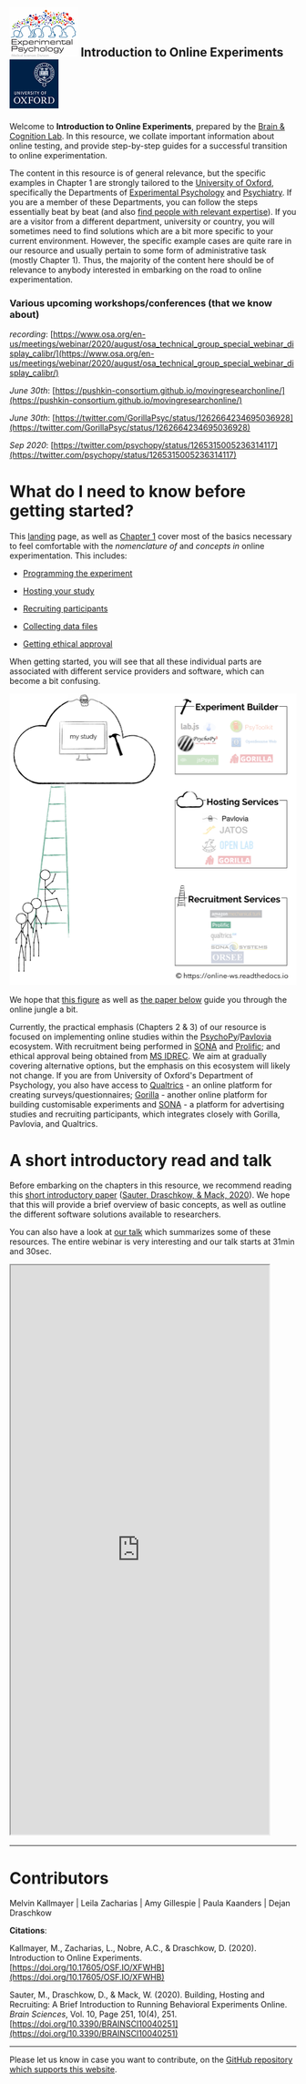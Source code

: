 ![logo](./img/ep_logo.png) Introduction to Online Experiments  ![logo](./img/uniOx_logo.png)
--------

Welcome to **Introduction to Online Experiments**, prepared by the [Brain & Cognition Lab](http://www.brainandcognition.org/). In this resource, we collate important information about online testing, and provide step-by-step guides for a successful transition to online experimentation.

The content in this resource is of general relevance, but the specific examples in Chapter 1 are strongly tailored to the [University of Oxford](http://www.ox.ac.uk/), specifically the Departments of [Experimental Psychology](https://www.psy.ox.ac.uk/) and [Psychiatry](https://www.psych.ox.ac.uk/). If you are a member of these Departments, you can follow the steps essentially beat by beat (and also [find people with relevant expertise](https://unioxfordnexus.sharepoint.com/:f:/s/ClinicalNeurosciences-OHBAOnlineExperiments/En4FGfw7n-xCmPNXx1L4h_gB7iz3jwwcjRBXecBAlnTdaQ?e=vKTHW7)). If you are a visitor from a different department, university or country, you will sometimes need to find solutions which are a bit more specific to your current environment. However, the specific example cases are quite rare in our resource and usually pertain to some form of administrative task (mostly Chapter 1). Thus, the majority of the content here should be of relevance to anybody interested in embarking on the road to online experimentation.

### Various upcoming workshops/conferences (that we know about)
*recording*: [https://www.osa.org/en-us/meetings/webinar/2020/august/osa_technical_group_special_webinar_display_calibr/](https://www.osa.org/en-us/meetings/webinar/2020/august/osa_technical_group_special_webinar_display_calibr/)

*June 30th*: [https://pushkin-consortium.github.io/movingresearchonline/](https://pushkin-consortium.github.io/movingresearchonline/)

*June 30th*: [https://twitter.com/GorillaPsyc/status/1262664234695036928](https://twitter.com/GorillaPsyc/status/1262664234695036928)

*Sep 2020*: [https://twitter.com/psychopy/status/1265315005236314117](https://twitter.com/psychopy/status/1265315005236314117)

# What do I need to know before getting started?
This [landing](https://online-ws.readthedocs.io/en/latest/) page, as well as [Chapter 1](https://online-ws.readthedocs.io/en/latest/Ch_1_GettingStarted/) cover most of the basics necessary to feel comfortable with the *nomenclature of* and *concepts in* online experimentation. This includes:

* [Programming the experiment](https://online-ws.readthedocs.io/en/latest/Ch_1_GettingStarted/#12-programming-the-experiment)

* [Hosting your study](https://online-ws.readthedocs.io/en/latest/Ch_1_GettingStarted/#13-hosting-the-study)

* [Recruiting participants](https://online-ws.readthedocs.io/en/latest/Ch_1_GettingStarted/#14-recruiting-participants)

* [Collecting data files](https://online-ws.readthedocs.io/en/latest/Ch_1_GettingStarted/#15-data)

* [Getting ethical approval](https://online-ws.readthedocs.io/en/latest/Ch_1_GettingStarted/#2-ethics)

When getting started, you will see that all these individual parts are associated with different service providers and software, which can become a bit confusing.

![Online Ecosystem](./img/onlineExp_simple.png)

We hope that [this figure](https://online-ws.readthedocs.io/en/latest/Ch_1_GettingStarted/#1-the-ecosystem-of-online-studies) as well as [the paper below](https://online-ws.readthedocs.io/en/latest/#a-short-introductory-read) guide you through the online jungle a bit.

Currently, the practical emphasis (Chapters 2 & 3) of our resource is focused on implementing online studies within the [PsychoPy](https://psychopy.org/)/[Pavlovia](https://pavlovia.org/docs/home/about) ecosystem. With recruitment being performed in [SONA](https://opr.sona-systems.com) and [Prolific](https://www.prolific.co/); and ethical approval being obtained from [MS IDREC](https://researchsupport.admin.ox.ac.uk/governance/ethics/committees/msidrec). We aim at gradually covering alternative options, but the emphasis on this ecosystem will likely not change. If you are from University of Oxford's Department of Psychology, you also have access to [Qualtrics](https://oxfordxpsy.az1.qualtrics.com/) - an online platform for creating surveys/questionnaires; [Gorilla](https://gorilla.sc/) - another online platform for building customisable experiments and [SONA](https://psy-oxford.sona-systems.com/) - a platform for advertising studies and recruiting participants, which integrates closely with Gorilla, Pavlovia, and Qualtrics. 

# A short introductory read and talk
Before embarking on the chapters in this resource, we recommend reading this [short introductory paper](https://www.mdpi.com/2076-3425/10/4/251) ([Sauter, Draschkow, & Mack, 2020](https://www.mdpi.com/2076-3425/10/4/251)). We hope that this will provide a brief overview of basic concepts, as well as outline the different software solutions available to researchers.

You can also have a look at [our talk](https://www.osa.org/en-us/meetings/webinar/2020/august/osa_technical_group_special_webinar_display_calibr/) which summarizes some of these resources. The entire webinar is very interesting and our talk starts at 31min and 30sec.

<!DOCTYPE html>
<html>
    <body>
        <iframe src="https://docs.google.com/gview?url=https://www.mdpi.com/2076-3425/10/4/251/pdf&embedded=true"
        style="width: 90%; height: 1000px">
            <p>Your browser does not support iframes.</p>
        </iframe>
    </body>
</html>


--------

# Contributors

Melvin Kallmayer | Leila Zacharias | Amy Gillespie | Paula Kaanders | Dejan Draschkow


**Citations**:

Kallmayer, M., Zacharias, L., Nobre, A.C., & Draschkow, D. (2020). Introduction to Online Experiments. [https://doi.org/10.17605/OSF.IO/XFWHB](https://doi.org/10.17605/OSF.IO/XFWHB)

Sauter, M., Draschkow, D., & Mack, W. (2020). Building, Hosting and Recruiting: A Brief Introduction to Running Behavioral Experiments Online. *Brain Sciences*, Vol. 10, Page 251, 10(4), 251. [https://doi.org/10.3390/BRAINSCI10040251](https://doi.org/10.3390/BRAINSCI10040251)

--------
Please let us know in case you want to contribute, on the [GitHub repository which supports this website](https://github.com/mkallmayer/online_ws/tree/master/docs).
